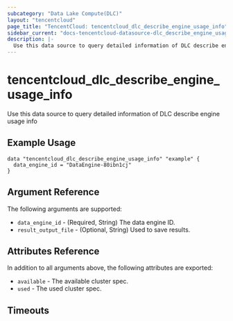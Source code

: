 ```yaml
---
subcategory: "Data Lake Compute(DLC)"
layout: "tencentcloud"
page_title: "TencentCloud: tencentcloud_dlc_describe_engine_usage_info"
sidebar_current: "docs-tencentcloud-datasource-dlc_describe_engine_usage_info"
description: |-
  Use this data source to query detailed information of DLC describe engine usage info
---
```


# tencentcloud_dlc_describe_engine_usage_info

Use this data source to query detailed information of DLC describe engine usage info

## Example Usage

```hcl
data "tencentcloud_dlc_describe_engine_usage_info" "example" {
  data_engine_id = "DataEngine-80ibn1cj"
}
```

## Argument Reference

The following arguments are supported:

* `data_engine_id` - (Required, String) The data engine ID.
* `result_output_file` - (Optional, String) Used to save results.

## Attributes Reference

In addition to all arguments above, the following attributes are exported:

* `available` - The available cluster spec.
* `used` - The used cluster spec.


## Timeouts

<no value>


